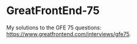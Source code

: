 # GreatFrontEnd-75
My solutions to the GFE 75 questions: https://www.greatfrontend.com/interviews/gfe75.
